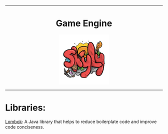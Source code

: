 ***

<h1 align="center">Game Engine</h1>

<p align="center">
  <img width="160" height="160" src="img/skyly.png">
</p>

***

# Libraries:

[Lombok](https://github.com/projectlombok/lombok): A Java library that helps to reduce boilerplate code and improve code conciseness.
